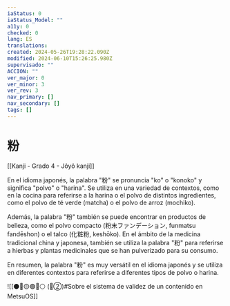 ```yaml
---
iaStatus: 0
iaStatus_Model: ""
a11y: 0
checked: 0
lang: ES
translations: 
created: 2024-05-26T19:28:22.090Z
modified: 2024-06-10T15:26:25.980Z
supervisado: ""
ACCION: ""
ver_major: 0
ver_minor: 3
ver_rev: 3
nav_primary: []
nav_secondary: []
tags: []
---
```

# 粉

[[Kanji - Grado 4 - Jôyô kanji]]

En el idioma japonés, la palabra "粉" se pronuncia "ko" o "konoko" y significa "polvo" o "harina". Se utiliza en una variedad de contextos, como en la cocina para referirse a la harina o el polvo de distintos ingredientes, como el polvo de té verde (matcha) o el polvo de arroz (mochiko).

Además, la palabra "粉" también se puede encontrar en productos de belleza, como el polvo compacto (粉末ファンデーション, funmatsu fandēshon) o el talco (化粧粉, keshōko). En el ámbito de la medicina tradicional china y japonesa, también se utiliza la palabra "粉" para referirse a hierbas y plantas medicinales que se han pulverizado para su consumo.

En resumen, la palabra "粉" es muy versátil en el idioma japonés y se utiliza en diferentes contextos para referirse a diferentes tipos de polvo o harina.


![[⚫🔴🟡🟢🔵⚪ (🔴②)#Sobre el sistema de validez de un contenido en MetsuOS]]